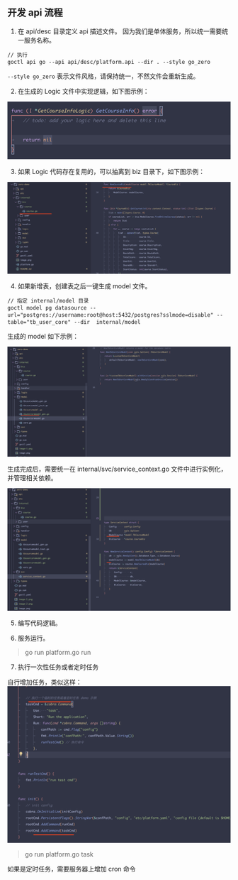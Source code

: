 ## 开发 api 流程
1. 在 api/desc 目录定义 api 描述文件。
因为我们是单体服务，所以统一需要统一服务名称。

```
// 执行
goctl api go --api api/desc/platform.api --dir . --style go_zero
```

`--style go_zero` 表示文件风格，请保持统一，不然文件会重新生成。

2. 在生成的 Logic 文件中实现逻辑，如下图示例：

![alt text](image.png)

3. 如果 Logic 代码存在复用的，可以抽离到 biz 目录下，如下图示例：

![alt text](image-1.png)

4. 如果新增表，创建表之后一键生成 model 文件。

```
// 指定 internal/model 目录
goctl model pg datasource --url="postgres://username:root@host:5432/postgres?sslmode=disable" --table="tb_user_core" --dir  internal/model
```

生成的 model 如下示例：

![alt text](image-2.png)

生成完成后，需要统一在 internal/svc/service_context.go 文件中进行实例化，并管理相关依赖。

![alt text](image-3.png)

5. 编写代码逻辑。

6. 服务运行。

> go run platform.go run

7. 执行一次性任务或者定时任务

自行增加任务，类似这样：
![alt text](image-4.png)

> go run platform.go task

如果是定时任务，需要服务器上增加 cron 命令